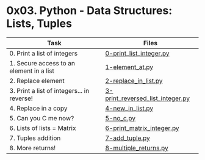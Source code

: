 # 0x03. Python - Data Structures: Lists, Tuples

|Task|Files|
|----|-----|
|0. Print a list of integers|[0-print_list_integer.py](./0-print_list_integer.py)|
|1. Secure access to an element in a list|[1-element_at.py](./1-element_at.py)|
|2. Replace element|[2-replace_in_list.py](./2-replace_in_list.py)|
|3. Print a list of integers... in reverse!|[3-print_reversed_list_integer.py](./3-print_reversed_list_integer.py)|
|4. Replace in a copy|[4-new_in_list.py](./4-new_in_list.py)|
|5. Can you C me now?|[5-no_c.py](./5-no_c.py)|
|6. Lists of lists = Matrix|[6-print_matrix_integer.py](./6-print_matrix_integer.py)|
|7. Tuples addition|[7-add_tuple.py](./7-add_tuple.py)|
|8. More returns!|[8-multiple_returns.py](./8-multiple_returns.py)|

